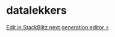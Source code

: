 # datalekkers

[Edit in StackBlitz next generation editor ⚡️](https://stackblitz.com/~/github.com/NanneHuiges/datalekkers)
